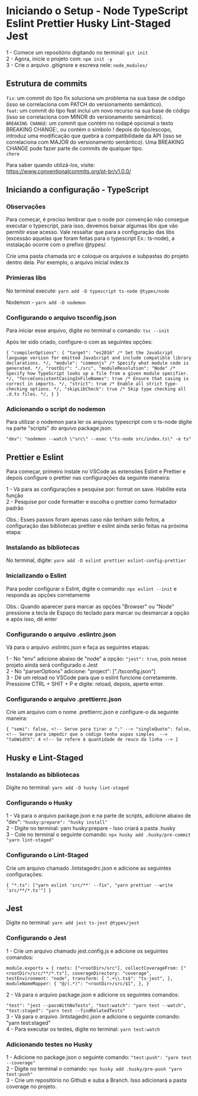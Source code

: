 # Iniciando o Setup - Node TypeScript Eslint Prettier Husky Lint-Staged Jest

1 - Comece um repositório digitando no terminal: `git init` <br>
2 - Agora, inicie o projeto com: `npm init -y` <br> 
3 - Crie o arquivo .gitignore e escreva nele: `node_modules/`

## Estrutura de commits

`fix`: um commit do tipo fix soluciona um problema na sua base de código (isso se correlaciona com PATCH do versionamento semântico). <br>
`feat`: um commit do tipo feat inclui um novo recurso na sua base de código (isso se correlaciona com MINOR do versionamento semântico). <br>
`BREAKING CHANGE`: um commit que contém no rodapé opcional o texto BREAKING CHANGE:, ou contém o símbolo ! depois do tipo/escopo, introduz uma modificação que quebra a compatibilidade da API (isso se correlaciona com MAJOR do versionamento semântico). Uma BREAKING CHANGE pode fazer parte de commits de qualquer tipo. <br>
`chore`

Para saber quando utilizá-los, visite: https://www.conventionalcommits.org/pt-br/v1.0.0/

## Iniciando a configuração - TypeScript

### Observações

Para começar, é preciso lembrar que o node por convenção não consegue executar o typescript, para isso, devemos baixar algumas libs que vão permitir esse acesso. Vale ressaltar que para a configuração das libs (excessão aquelas que foram feitas para o typescript Ex.: ts-node), a instalação ocorre com o prefixo @types/. <br>

Crie uma pasta chamada src e coloque os arquivos e subpastas do projeto dentro dela. Por exemplo, o arquivo inicial index.ts

### Primieras libs

No terminal execute: `yarn add -D typescript ts-node @types/node` <br>

Nodemon - `yarn add -D nodemon` <br>

### Configurando o arquivo tsconfig.json 

Para iniciar esse arquivo, digite no terminal o comando: `tsc --init` <br>

Após ter sido criado, configure-o com as seguintes opções: <br>

`{
  "compilerOptions": {
    "target": "es2016" /* Set the JavaScript language version for emitted JavaScript and include compatible library declarations. */,
    "module": "commonjs" /* Specify what module code is generated. */,
    "rootDir": "./src",
    "moduleResolution": "Node" /* Specify how TypeScript looks up a file from a given module specifier. */,
    "forceConsistentCasingInFileNames": true /* Ensure that casing is correct in imports. */,
    "strict": true /* Enable all strict type-checking options. */,
    "skipLibCheck": true /* Skip type checking all .d.ts files. */,
  }
}`

### Adicionando o script do nodemon

Para utilizar o nodemon para ler os arquivos typescript com o ts-node digite na parte "scripts" do arquivo package.json: <br> 

`"dev": "nodemon --watch \"src\" --exec \"ts-node src/index.ts\" -e ts"`

## Prettier e Eslint

Para começar, primeiro instale no VSCode as extensões Eslint e Prettier e depois configure o prettier nas configurações da seguinte maneira: <br>

1 - Vá para as configurações e pesquise por: format on save. Habilite esta função <br>
2 - Pesquise por code formatter e escolha o prettier como formatador padrão <br>

Obs.: Esses passos foram apenas caso não tenham sido feitos, a configuração das bibliotecas prettier e eslint ainda serão feitas na próxima etapa:

### Instalando as bibliotecas

No terminal, digite: `yarn add -D eslint prettier eslint-config-prettier`

### Inicializando o Eslint

Para poder configurar o Eslint, digite o comando: `npx eslint --init` e responda as opções corretamente <br>

Obs.: Quando aparecer para marcar as opções "Browser" ou "Node" pressione a tecla de Espaço do teclado para marcar ou desmarcar a opção e após isso, dê enter

### Configurando o arquivo .eslintrc.json

Vá para o arquivo .eslintrc.json e faça as seguintes etapas: <br>

1 - No "env" adicione abaixo de "node" a opção: `"jest": true`, pois nesse projeto ainda será configurado o Jest <br>
2 - No "parserOptions" adicione: "project": ["./tsconfig.json"] <br>
3 - Dê um reload no VSCode para que o eslint funcione corretamente. Pressione CTRL + SHIT + P e digite: reload, depois, aperte enter.

### Configurando o arquivo .prettierrc.json

Crie um arquivo com o nome .prettierrc.json e configure-o da seguinte maneira: <br>

`{
    "semi": false, <!-- Serve para tirar o ";" -->
    "singleQuote": false, <!-- Serve para impedir que o código tenha aspas simples  -->
    "tabWidth": 4 <!-- Se refere à quantidade de reuco da linha -->
}`

## Husky e Lint-Staged

### Instalando as bibliotecas

Digite no terminal: `yarn add -D husky lint-staged`

### Configurando o Husky

1 - Vá para o arquivo package.json e na parte de scripts, adicione abaixo de "dev": `"husky:prepare": "husky install"` <br>
2 - Digite no terminal: yarn husky:prepare - Isso criará a pasta .husky <br>
3 - Cole no terminal o seguinte comando: `npx husky add .husky/pre-commit "yarn lint-staged"`

### Configurando o Lint-Staged

Crie um arquivo chamado .lintstagedrc.json e adicione as seguintes configurações: <br>

`{
  "*.ts": ["yarn eslint 'src/**' --fix", "yarn prettier --write 'src/**/*.ts'"]
}`

## Jest

Digite no terminal: `yarn add jest ts-jest @types/jest`

### Configurando o Jest

1 - Crie um arquivo chamado jest.config.js e adicione os seguintes comandos: <br>

`module.exports = {
  roots: ["<rootDir>/src"],
  collectCoverageFrom: ["<rootDir>/src/**/*.ts"],
  coverageDirectory: "coverage",
  testEnvironment: "node",
  transform: {
    ".+\\.ts$": "ts-jest",
  },
  moduleNameMapper: {
    "@/(.*)": "<rootDir>/src/$1",
  },
}` <br>

2 - Vá para o arquivo package.json e adicione os seguintes comandos:  <br>

`
  "test": "jest --passWithNoTests",
  "test:watch": "yarn test --watch",
  "test:staged": "yarn test --findRelatedTests"
`
<br>
3 - Vá para o arquivo .lintstagedrc.json e adicione o seguinte comando: "yarn test:staged" <br>
4 - Para executar os testes, digite no terminal: `yarn test:watch` <br>

### Adicionando testes no Husky

1 - Adicione no package.json o seguinte comando: `"test:push": "yarn test --coverage"` <br>
2 - Digite no terminal o comando: `npx husky add .husky/pre-push "yarn test:push"` <br>
3 - Crie um repositório no Github e suba a Branch. Isso adicionará a pasta coverage no projeto.